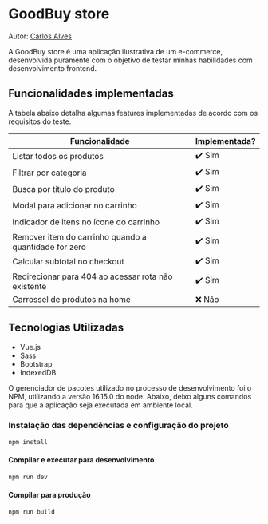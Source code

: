 # GoodBuy store

Autor: [Carlos Alves](https://github.com/sameoldcarlos)

A GoodBuy store é uma aplicação ilustrativa de um e-commerce, desenvolvida puramente com o objetivo de testar minhas habilidades com desenvolvimento frontend.

## Funcionalidades implementadas

A tabela abaixo detalha algumas features implementadas de acordo com os requisitos do teste.

| Funcionalidade                                        | Implementada? |
|-------------------------------------------------------|---------------|
| Listar todos os produtos                              | ✔️ Sim         |
| Filtrar por categoria                                 | ✔️ Sim         |
| Busca por título do produto                           | ✔️ Sim         |
| Modal para adicionar no carrinho                      | ✔️ Sim         |
| Indicador de itens no ícone do carrinho               | ✔️ Sim         |
| Remover item do carrinho quando a quantidade for zero | ✔️ Sim         |
| Calcular subtotal no checkout                         | ✔️ Sim         |
| Redirecionar para 404 ao acessar rota não existente   | ✔️ Sim         |
| Carrossel de produtos na home                         | ❌ Não         |


## Tecnologias Utilizadas

* Vue.js
* Sass
* Bootstrap
* IndexedDB

O gerenciador de pacotes utilizado no processo de desenvolvimento foi o NPM, utilizando a versão 16.15.0 do node.
Abaixo, deixo alguns comandos para que a aplicação seja executada em ambiente local.

### Instalação das dependências e configuração do projeto

```sh
npm install
```

#### Compilar e executar para desenvolvimento

```sh
npm run dev
```

#### Compilar para produção

```sh
npm run build
```
